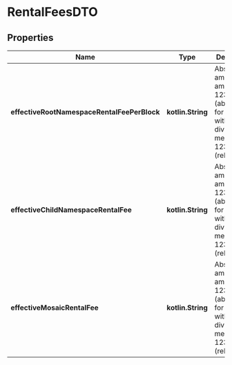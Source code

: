 
# RentalFeesDTO

## Properties
Name | Type | Description | Notes
------------ | ------------- | ------------- | -------------
**effectiveRootNamespaceRentalFeePerBlock** | **kotlin.String** | Absolute amount. An amount of 123456789 (absolute) for a mosaic with divisibility 6 means 123.456789 (relative). | 
**effectiveChildNamespaceRentalFee** | **kotlin.String** | Absolute amount. An amount of 123456789 (absolute) for a mosaic with divisibility 6 means 123.456789 (relative). | 
**effectiveMosaicRentalFee** | **kotlin.String** | Absolute amount. An amount of 123456789 (absolute) for a mosaic with divisibility 6 means 123.456789 (relative). | 



